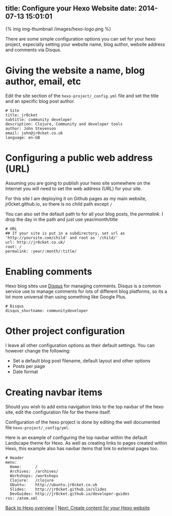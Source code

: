 title: Configure your Hexo Website
date: 2014-07-13 15:01:01
---

{% img img-thumbnail /images/hexo-logo.png %}

There are some simple configuration options you can set for your hexo project, especially setting your website name, blog author, website address and comments via Disqus. 

# Giving the website a name, blog author, email, etc

Edit the site section of the `hexo-project/_config.yml` file and set the title and an specific blog post author.

    # Site
    title: jr0cket
    subtitle: community developer
    description: Clojure, Community and developer tools
    author: John Stevenson
    email: john@jr0cket.co.uk
    language: en-GB

#  Configuring a public web address (URL)

Assuming you are going to publish your hexo site somewhere on the Internet you will need to set the web address (URL) for your site.  

For this site I am deploying it on Github pages as my main website, jr0cket.github.io, so there is no child path except `/` 

You can also set the default path to for all your blog posts, the _permalink_.  I drop the day in the path and just use year/month/title

    # URL
    ## If your site is put in a subdirectory, set url as 'http://yoursite.com/child' and root as '/child/'
    url: http://jr0cket.co.uk/
    root: /
    permalink: :year/:month/:title/


# Enabling comments 

Hexo blog sites use [Disqus](https://disqus.com/) for managing comments.  Disqus is a common service use to manage comments for lots of different blog platforms, so its a lot more universal than using something like Google Plus.

```
# Disqus
disqus_shortname: communitydeveloper
```

# Other project configuration

I leave all other configuration options as their default settings.  You can however change the following:

* Set a default blog post filename, default layout and other options 
* Posts per page
* Date format 


# Creating navbar items

Should you wish to add extra navigation links to the top navbar of the hexo site, edit the configuration file for the theme itself.

Configuration of the hexo project is done by editing the well documented file `hexo-project/_config/yml`.

Here is an example of configuring the top navbar within the default Landscape theme for Hexo.  As well as creating links to pages created within Hexo, this example also has navbar items that link to external pages too.

    # Header
    menu:
      Home:      /
      Archives:  /archives/
      Workshops: /workshops
      Clojure:   /clojure
      Ubuntu:    http://ubuntu.jr0cket.co.uk
      Slides:    http://jr0cket.github.io/slides
      DevGuides: http://jr0cket.github.io/developer-guides
    rss: /atom.xml


[Back to Hexo overview](index.html) | [Next: Create content for your Hexo website](create-content-for-your-hexo-website.html)

